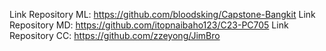 Link Repository ML: https://github.com/bloodsking/Capstone-Bangkit
Link Repository MD: https://github.com/itopnaibaho123/C23-PC705
Link Repository CC: https://github.com/zzeyong/JimBro
